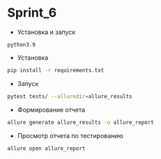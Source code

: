 # Sprint_6

* Установка и запуск
```
python3.9
```
* Установка
```bash
pip install -r requirements.txt 
```
* Запуск
```bash
pytest tests/ --alluredir=allure_results 
```
* Формирование отчета
```bash
allure generate allure_results -o allure_report
```
* Просмотр отчета по тестированию
```bash
allure open allure_report
```
